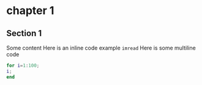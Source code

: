 # chapter 1

## Section 1

Some content
Here is an inline code example `imread`
Here is some multiline  code
```MATLAB
for i=1:100;
i;
end
```

